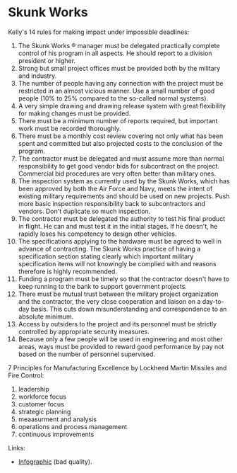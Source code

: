 # Skunk Works

Kelly's 14 rules for making impact under impossible deadlines:
1. The Skunk Works ® manager must be delegated practically complete control of his program in all aspects. He should report to a division president or higher.
1. Strong but small project offices must be provided both by the military and industry.
1. The number of people having any connection with the project must be restricted in an almost vicious manner. Use a small number of good people (10% to 25% compared to the so-called normal systems).
1. A very simple drawing and drawing release system with great flexibility for making changes must be provided.
1. There must be a minimum number of reports required, but important work must be recorded thoroughly.
1. There must be a monthly cost review covering not only what has been spent and committed but also projected costs to the conclusion of the program.
1. The contractor must be delegated and must assume more than normal responsibility to get good vendor bids for subcontract on the project. Commercial bid procedures are very often better than military ones.
1. The inspection system as currently used by the Skunk Works, which has been approved by both the Air Force and Navy, meets the intent of existing military requirements and should be used on new projects. Push more basic inspection responsibility back to subcontractors and vendors. Don't duplicate so much inspection.
1. The contractor must be delegated the authority to test his final product in flight. He can and must test it in the initial stages. If he doesn't, he rapidly loses his competency to design other vehicles.
1. The specifications applying to the hardware must be agreed to well in advance of contracting. The Skunk Works practice of having a specification section stating clearly which important military specification items will not knowingly be complied with and reasons therefore is highly recommended.
1. Funding a program must be timely so that the contractor doesn't have to keep running to the bank to support government projects.
1. There must be mutual trust between the military project organization and the contractor, the very close cooperation and liaison on a day-to-day basis. This cuts down misunderstanding and correspondence to an absolute minimum.
1. Access by outsiders to the project and its personnel must be strictly controlled by appropriate security measures. 
1. Because only a few people will be used in engineering and most other areas, ways must be provided to reward good performance by pay not based on the number of personnel supervised.

7 Principles for Manufacturing Excellence by Lockheed Martin Missiles and Fire Control:
1. leadership
1. workforce focus
1. customer focus
1. strategic planning
1. meaasurment and analysis
1. operations and process management
1. continuous improvements

Links:
* [Infographic](https://www.productionmachining.com/blog/post/leadership-workforce-focus-included-in-7-principles-for-manufacturing-excellence) (bad quality).
